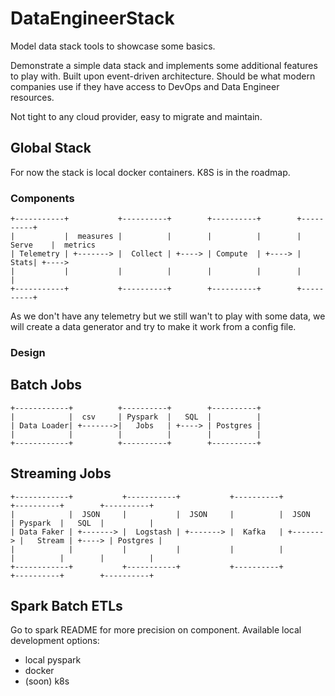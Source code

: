 # DataEngineerStack
Model data stack tools to showcase some basics.

Demonstrate a simple data stack and implements some additional features to play with.
Built upon event-driven architecture. Should be what modern companies use if they have access to DevOps and Data Engineer resources.

Not tight to any cloud provider, easy to migrate and maintain.

## Global Stack

For now the stack is local docker containers. K8S is in the roadmap.

### Components

```
+-----------+           +----------+        +----------+        +----------+
|           |  measures |          |        |          |        | Serve    |  metrics
| Telemetry | +-------> |  Collect | +----> | Compute  | +----> |     Stats| +---->
|           |           |          |        |          |        |          |
+-----------+           +----------+        +----------+        +----------+
```

As we don't have any telemetry but we still wan't to play with some data, we will create a data generator and try to make it work from a config file.

### Design

## Batch Jobs
```
+------------+          +----------+        +----------+
|            |  csv     | Pyspark  |   SQL  |          | 
| Data Loader| +------->|   Jobs   | +----> | Postgres |
|            |          |          |        |          |
+------------+          +----------+        +----------+
```

## Streaming Jobs

```
+------------+           +-----------+           +----------+           +----------+        +----------+
|            |  JSON     |           |  JSON     |          |  JSON     | Pyspark  |   SQL  |          | 
| Data Faker | +-------> |  Logstash | +-------> |  Kafka   | +-------> |   Stream | +----> | Postgres |
|            |           |           |           |          |           |          |        |          |
+------------+           +-----------+           +----------+           +----------+        +----------+
```

## Spark Batch ETLs

Go to spark README for more precision on component. Available local development options:
- local pyspark
- docker
- (soon) k8s